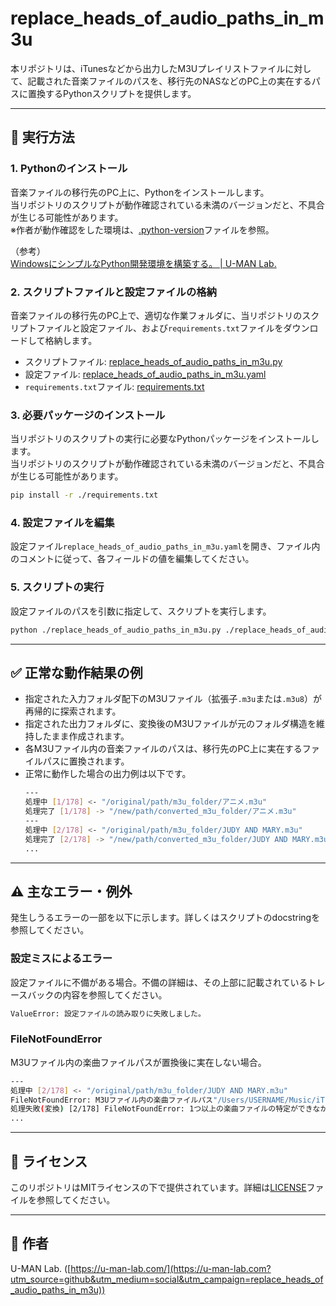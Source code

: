 # replace_heads_of_audio_paths_in_m3u

本リポジトリは、iTunesなどから出力したM3Uプレイリストファイルに対して、記載された音楽ファイルのパスを、移行先のNASなどのPC上の実在するパスに置換するPythonスクリプトを提供します。

---

## 🚀 実行方法

### 1. Pythonのインストール

音楽ファイルの移行先のPC上に、Pythonをインストールします。  
当リポジトリのスクリプトが動作確認されている未満のバージョンだと、不具合が生じる可能性があります。  
※作者が動作確認をした環境は、[.python-version](./.python-version)ファイルを参照。

（参考）  
[WindowsにシンプルなPython開発環境を構築する。 | U-MAN Lab.](https://u-man-lab.com/simple-python-dev-environment-on-windows/?utm_source=github&utm_medium=social&utm_campaign=replace_heads_of_audio_paths_in_m3u)


### 2. スクリプトファイルと設定ファイルの格納

音楽ファイルの移行先のPC上で、適切な作業フォルダに、当リポジトリのスクリプトファイルと設定ファイル、および`requirements.txt`ファイルをダウンロードして格納します。
* スクリプトファイル: [replace_heads_of_audio_paths_in_m3u.py](./replace_heads_of_audio_paths_in_m3u.py)
* 設定ファイル: [replace_heads_of_audio_paths_in_m3u.yaml](./replace_heads_of_audio_paths_in_m3u.yaml)
* `requirements.txt`ファイル: [requirements.txt](./requirements.txt)

### 3. 必要パッケージのインストール

当リポジトリのスクリプトの実行に必要なPythonパッケージをインストールします。  
当リポジトリのスクリプトが動作確認されている未満のバージョンだと、不具合が生じる可能性があります。

```bash
pip install -r ./requirements.txt
```

### 4. 設定ファイルを編集

設定ファイル`replace_heads_of_audio_paths_in_m3u.yaml`を開き、ファイル内のコメントに従って、各フィールドの値を編集してください。

### 5. スクリプトの実行

設定ファイルのパスを引数に指定して、スクリプトを実行します。

```bash
python ./replace_heads_of_audio_paths_in_m3u.py ./replace_heads_of_audio_paths_in_m3u.yaml
```

---

## ✅ 正常な動作結果の例

- 指定された入力フォルダ配下のM3Uファイル（拡張子`.m3u`または`.m3u8`）が再帰的に探索されます。
- 指定された出力フォルダに、変換後のM3Uファイルが元のフォルダ構造を維持したまま作成されます。
- 各M3Uファイル内の音楽ファイルのパスは、移行先のPC上に実在するファイルパスに置換されます。
- 正常に動作した場合の出力例は以下です。
  ```bash
  ---
  処理中 [1/178] <- "/original/path/m3u_folder/アニメ.m3u"
  処理完了 [1/178] -> "/new/path/converted_m3u_folder/アニメ.m3u"
  ---
  処理中 [2/178] <- "/original/path/m3u_folder/JUDY AND MARY.m3u"
  処理完了 [2/178] -> "/new/path/converted_m3u_folder/JUDY AND MARY.m3u"
  ...
  ```

---

## ⚠️ 主なエラー・例外

発生しうるエラーの一部を以下に示します。詳しくはスクリプトのdocstringを参照してください。

### 設定ミスによるエラー

設定ファイルに不備がある場合。不備の詳細は、その上部に記載されているトレースバックの内容を参照してください。

```bash
ValueError: 設定ファイルの読み取りに失敗しました。
```

### FileNotFoundError

M3Uファイル内の楽曲ファイルパスが置換後に実在しない場合。

```bash
---
処理中 [2/178] <- "/original/path/m3u_folder/JUDY AND MARY.m3u"
FileNotFoundError: M3Uファイル内の楽曲ファイルパス"/Users/USERNAME/Music/iTunes/iTunes Media/Music/JUDY AND MARY/The Great Escape -COMPLETE BEST-/1-04 mottö.m4a"の現在の場所を確認できません。
処理失敗(変換) [2/178] FileNotFoundError: 1つ以上の楽曲ファイルの特定ができなかったため、M3Uファイルの置換に失敗しました。: "/original/path/m3u_folder/JUDY AND MARY.m3u"
...
```

---

## 📄 ライセンス

このリポジトリはMITライセンスの下で提供されています。詳細は[LICENSE](./LICENSE)ファイルを参照してください。

---

## 👤 作者

U-MAN Lab. ([https://u-man-lab.com/](https://u-man-lab.com?utm_source=github&utm_medium=social&utm_campaign=replace_heads_of_audio_paths_in_m3u))
